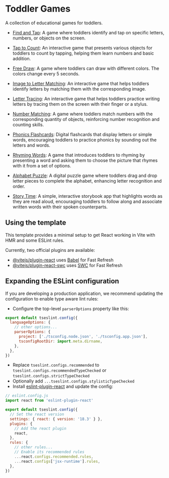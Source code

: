 # Toddler Games

A collection of educational games for toddlers.

- [Find and Tap](./src/FindAndTap/README.md): A game where toddlers identify and tap on specific letters, numbers, or objects on the screen.

- [Tap to Count](./src/CountingGame/README.md): An interactive game that presents various objects for toddlers to count by tapping, helping them learn numbers and basic addition.

- [Free Draw](./src/FreeDraw/README.md): A game where toddlers can draw with different colors. The colors change every 5 seconds.

- [Image to Letter Matching](./src/ImageToLetterMatching/README.md): An interactive game that helps toddlers identify letters by matching them with the corresponding image.

- [Letter Tracing](./src/LetterTracing/README.md): An interactive game that helps toddlers practice writing letters by tracing them on the screen with their finger or a stylus.

- [Number Matching](./src/NumberMatching/README.md): A game where toddlers match numbers with the corresponding quantity of objects, reinforcing number recognition and counting skills.

- [Phonics Flashcards](./src/PhonicsFlashcards/README.md): Digital flashcards that display letters or simple words, encouraging toddlers to practice phonics by sounding out the letters and words.

- [Rhyming Words](./src/RhymingWords/README.md): A game that introduces toddlers to rhyming by presenting a word and asking them to choose the picture that rhymes with it from a set of options.

- [Alphabet Puzzle](./src/AlphabetPuzzle/README.md): A digital puzzle game where toddlers drag and drop letter pieces to complete the alphabet, enhancing letter recognition and order.

- [Story Time](./src/StoryTime/README.md): A simple, interactive storybook app that highlights words as they are read aloud, encouraging toddlers to follow along and associate written words with their spoken counterparts.


## Using the template

This template provides a minimal setup to get React working in Vite with HMR and some ESLint rules.

Currently, two official plugins are available:

- [@vitejs/plugin-react](https://github.com/vitejs/vite-plugin-react/blob/main/packages/plugin-react/README.md) uses [Babel](https://babeljs.io/) for Fast Refresh
- [@vitejs/plugin-react-swc](https://github.com/vitejs/vite-plugin-react-swc) uses [SWC](https://swc.rs/) for Fast Refresh

## Expanding the ESLint configuration

If you are developing a production application, we recommend updating the configuration to enable type aware lint rules:

- Configure the top-level `parserOptions` property like this:

```js
export default tseslint.config({
  languageOptions: {
    // other options...
    parserOptions: {
      project: ['./tsconfig.node.json', './tsconfig.app.json'],
      tsconfigRootDir: import.meta.dirname,
    },
  },
})
```

- Replace `tseslint.configs.recommended` to `tseslint.configs.recommendedTypeChecked` or `tseslint.configs.strictTypeChecked`
- Optionally add `...tseslint.configs.stylisticTypeChecked`
- Install [eslint-plugin-react](https://github.com/jsx-eslint/eslint-plugin-react) and update the config:

```js
// eslint.config.js
import react from 'eslint-plugin-react'

export default tseslint.config({
  // Set the react version
  settings: { react: { version: '18.3' } },
  plugins: {
    // Add the react plugin
    react,
  },
  rules: {
    // other rules...
    // Enable its recommended rules
    ...react.configs.recommended.rules,
    ...react.configs['jsx-runtime'].rules,
  },
})
```
